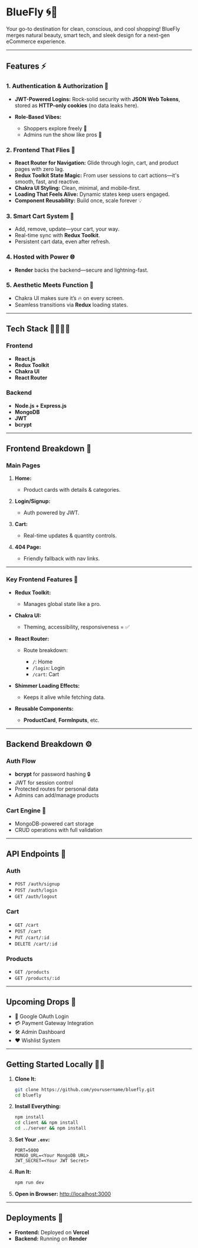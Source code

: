 # **BlueFly** 🌀🌿

Your go-to destination for clean, conscious, and cool shopping! BlueFly merges natural beauty, smart tech, and sleek design for a next-gen eCommerce experience.

---

## **Features** ⚡

### **1. Authentication & Authorization 🔐**

* **JWT-Powered Logins:** Rock-solid security with **JSON Web Tokens**, stored as **HTTP-only cookies** (no data leaks here).
* **Role-Based Vibes:**

  * Shoppers explore freely 🛒
  * Admins run the show like pros 👑

### **2. Frontend That Flies 🧠**

* **React Router for Navigation:** Glide through login, cart, and product pages with zero lag.
* **Redux Toolkit State Magic:** From user sessions to cart actions—it's smooth, fast, and reactive.
* **Chakra UI Styling:** Clean, minimal, and mobile-first.
* **Loading That Feels Alive:** Dynamic states keep users engaged.
* **Component Reusability:** Build once, scale forever 💡

### **3. Smart Cart System 🛒**

* Add, remove, update—your cart, your way.
* Real-time sync with **Redux Toolkit**.
* Persistent cart data, even after refresh.

### **4. Hosted with Power 🌐**

* **Render** backs the backend—secure and lightning-fast.

### **5. Aesthetic Meets Function 🎨**

* Chakra UI makes sure it’s 🔥 on every screen.
* Seamless transitions via **Redux** loading states.

---

## **Tech Stack** 👩‍💻👨‍💻

### **Frontend**

* **React.js**
* **Redux Toolkit**
* **Chakra UI**
* **React Router**

### **Backend**

* **Node.js + Express.js**
* **MongoDB**
* **JWT**
* **bcrypt**

---

## **Frontend Breakdown** 🎨

### **Main Pages**

1. **Home:**

   * Product cards with details & categories.
2. **Login/Signup:**

   * Auth powered by JWT.
3. **Cart:**

   * Real-time updates & quantity controls.
4. **404 Page:**

   * Friendly fallback with nav links.

---

### **Key Frontend Features** 🌈

* **Redux Toolkit:**

  * Manages global state like a pro.
* **Chakra UI:**

  * Theming, accessibility, responsiveness = ✅
* **React Router:**

  * Route breakdown:

    * `/`: Home
    * `/login`: Login
    * `/cart`: Cart
* **Shimmer Loading Effects:**

  * Keeps it alive while fetching data.
* **Reusable Components:**

  * **ProductCard**, **FormInputs**, etc.

---

## **Backend Breakdown** ⚙️

### **Auth Flow**

* **bcrypt** for password hashing 🔒
* JWT for session control
* Protected routes for personal data
* Admins can add/manage products

### **Cart Engine** 🛒

* MongoDB-powered cart storage
* CRUD operations with full validation

---

## **API Endpoints** 🔗

### **Auth**

* `POST /auth/signup`
* `POST /auth/login`
* `GET /auth/logout`

### **Cart**

* `GET /cart`
* `POST /cart`
* `PUT /cart/:id`
* `DELETE /cart/:id`

### **Products**

* `GET /products`
* `GET /products/:id`

---

## **Upcoming Drops** 🔮

* 🔐 Google OAuth Login
* 💳 Payment Gateway Integration
* 🛠️ Admin Dashboard
* ❤️ Wishlist System

---

## **Getting Started Locally** 🧑‍💻

1. **Clone It:**

   ```bash
   git clone https://github.com/yourusername/bluefly.git
   cd bluefly
   ```

2. **Install Everything:**

   ```bash
   npm install
   cd client && npm install
   cd ../server && npm install
   ```

3. **Set Your `.env`:**

   ```env
   PORT=5000
   MONGO_URL=<Your MongoDB URL>
   JWT_SECRET=<Your JWT Secret>
   ```

4. **Run It:**

   ```bash
   npm run dev
   ```

5. **Open in Browser:**
   [http://localhost:3000](http://localhost:3000)

---

## **Deployments** 🚀

* **Frontend:** Deployed on **Vercel**
* **Backend:** Running on **Render**

